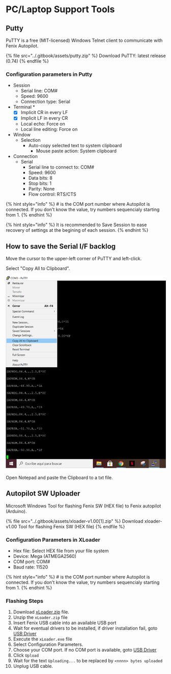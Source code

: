 # PC/Laptop Support Tools

## Putty

PuTTY is a free (MIT-licensed) Windows Telnet client to communicate with Fenix Autopilot.

{% file src="../.gitbook/assets/putty.zip" %}
Download PuTTY: latest release (0.74)
{% endfile %}

### Configuration parameters in Putty

* Session
  * Serial line: COM#
  * Speed: 9600
  * Connection type: Serial
* Terminal
  *
    * [x] Implicit CR in every LF
    * [x] Implicit LF in every CR
  * Local echo: Force on
  * Local line editing: Force on
* Window
  * Selection
    * Auto-copy selected text to system clipboard
      * Mouse paste action: System clipboard
* Connection
  * Serial
    * Serial line to connect to: COM#
    * Speed: 9600
    * Data bits: 8
    * Stop bits: 1
    * Parity: None
    * Flow control: RTS/CTS

{% hint style="info" %}
\# is the COM port number where Autopilot is connected. If you don't know the value, try numbers sequencialy starting from 1.
{% endhint %}

{% hint style="info" %}
It is recommended to Save Session to ease recovery of settings at the begining of each session.
{% endhint %}

## How to save the Serial I/F backlog

Move the cursor to the upper-left corner of PuTTY and left-click.

Select "Copy All to Clipboard".

![](<../.gitbook/assets/Sending serial.png>)

Open Notepad and paste the Clipboard to a txt file.

## Autopilot SW Uploader

Microsoft Windows Tool for flashing Fenix SW (HEX file) to  Fenix autopilot (Arduino).&#x20;

{% file src="../.gitbook/assets/xloader-v1.00[1].zip" %}
Download xloader-v1.00 Tool for flashing Fenix SW (HEX file)
{% endfile %}

### Configuration Parameters in XLoader

* Hex file: Select HEX file from your file system
* Device: Mega (ATMEGA2560)
* COM port: COM#
* Baud rate: 11520

{% hint style="info" %}
\# is the COM port number where Autopilot is connected. If you don't know the value, try numbers sequencialy starting from 1.
{% endhint %}

###

### Flashing Steps

1. Download [xLoader.zip](https://github.com/xinabox/xLoader/releases/latest) file.
2. Unzip the `xLoader.zip` file
3. Insert Fenix USB cable into an available USB port
4. Wait for eventual drivers to be installed, if driver installation fail, goto [USB Driver](https://github.com/xinabox/xLoader#usb-driver)
5. Execute the `xLoader.exe` file
6. Select Configuration Parameters.
7. Choose your COM port. If no COM port is available, goto [USB Driver](https://github.com/xinabox/xLoader#usb-driver)
8. Click `Upload`
9. Wait for the text `Uploading...` to be replaced by `<nnnn> bytes uploaded`
10. Unplug USB cable.
